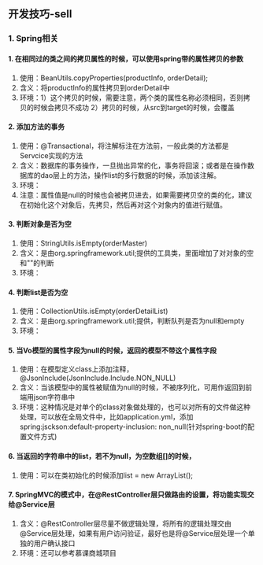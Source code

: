 ## 开发技巧-sell
### 1. Spring相关
#### 1. 在相同过的类之间的拷贝属性的时候，可以使用spring带的属性拷贝的参数
1. 使用：BeanUtils.copyProperties(productInfo, orderDetail);
2. 含义：将productInfo的属性拷贝到orderDetail中
3. 环境：1）这个拷贝的时候，需要注意，两个类的属性名称必须相同，否则拷贝的时候会拷贝不成功
        2）拷贝的时候，从src到target的时候，会覆盖



#### 2. 添加方法的事务
1. 使用：@Transactional，将注解标注在方法前，一般此类的方法都是Servcice实现的方法
2. 含义：数据库的事务操作，一旦抛出异常的化，事务将回滚；或者是在操作数据库的dao层上的方法，操作list的多行数据的时候，添加该注解。
3. 环境：
4. 注意：属性值是null的时候也会被拷贝进去，如果需要拷贝空的类的化，建议在初始化这个对象后，先拷贝，然后再对这个对象内的值进行赋值。


#### 3. 判断对象是否为空
1. 使用：StringUtils.isEmpty(orderMaster)
2. 含义：是由org.springframework.util;提供的工具类，里面增加了对对象的空和""的判断
3. 环境：

#### 4. 判断list是否为空
1. 使用：CollectionUtils.isEmpty(orderDetailList)
2. 含义：是由org.springframework.util;提供，判断队列是否为null和empty
3. 环境：


#### 5. 当Vo模型的属性字段为null的时候，返回的模型不带这个属性字段
1. 使用：在模型定义class上添加注释，@JsonInclude(JsonInclude.Include.NON_NULL)
2. 含义：当该模型中的属性被赋值为null的时候，不被序列化，可用作返回到前端用json字符串中
3. 环境：这种情况是对单个的class对象做处理的，也可以对所有的文件做这种处理，可以放在全局文件中，比如application.yml，添加spring:jsckson:default-property-inclusion: non_null(针对spring-boot的配置文件方式)

#### 6. 当返回的字符串中的list，若不为null，为空数组[]的时候，
1. 使用：可以在类初始化的时候添加list = new ArrayList();

#### 7. SpringMVC的模式中，在@RestController层只做路由的设置，将功能实现交给@Service层
1. 含义：@RestController层尽量不做逻辑处理，将所有的逻辑处理交由@Service层处理，如果有用户访问验证，最好也是将@Service层处理一个单独的用户确认接口
2. 环境：还可以参考慕课商城项目